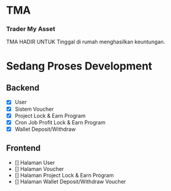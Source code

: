 # TMA

### Trader My Asset
 TMA HADIR UNTUK Tinggal di rumah menghasilkan keuntungan.
 
# Sedang Proses Development
## Backend
- [x] User
- [x] Sistem Voucher
- [x] Project Lock & Earn Program
- [x] Cron Job Profit Lock & Earn Program
- [x] Wallet Deposit/Withdraw

## Frontend 

- [] Halaman User
- [] Halaman Voucher
- [] Halaman Project Lock & Earn Program
- [] Halaman Wallet Deposit/Withdraw Voucher
